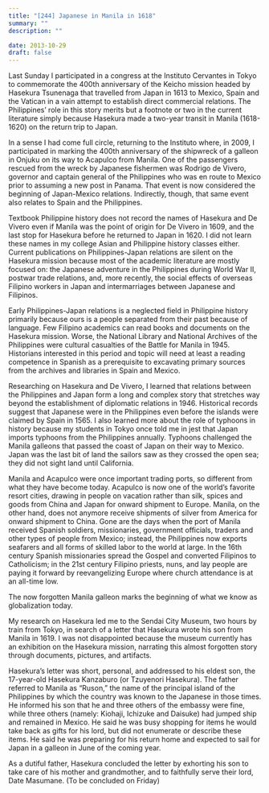 ```yaml
---
title: "[244] Japanese in Manila in 1618"
summary: ""
description: ""

date: 2013-10-29
draft: false
---
```


Last Sunday I participated in a congress at the Instituto Cervantes in Tokyo to commemorate the 400th anniversary of the Keicho mission headed by Hasekura Tsunenaga that travelled from Japan in 1613 to Mexico, Spain and the Vatican in a vain attempt to establish direct commercial relations. The Philippines’ role in this story merits but a footnote or two in the current literature simply because Hasekura made a two-year transit in Manila (1618-1620) on the return trip to Japan.

In a sense I had come full circle, returning to the Instituto where, in 2009, I participated in marking the 400th anniversary of the shipwreck of a galleon in Onjuku on its way to Acapulco from Manila. One of the passengers rescued from the wreck by Japanese fishermen was Rodrigo de Vivero, governor and captain general of the Philippines who was en route to Mexico prior to assuming a new post in Panama. That event is now considered the beginning of Japan-Mexico relations. Indirectly, though, that same event also relates to Spain and the Philippines.

Textbook Philippine history does not record the names of Hasekura and De Vivero even if Manila was the point of origin for De Vivero in 1609, and the last stop for Hasekura before he returned to Japan in 1620. I did not learn these names in my college Asian and Philippine history classes either. Current publications on Philippines-Japan relations are silent on the Hasekura mission because most of the academic literature are mostly focused on: the Japanese adventure in the Philippines during World War II, postwar trade relations, and, more recently, the social effects of overseas Filipino workers in Japan and intermarriages between Japanese and Filipinos.

Early Philippines-Japan relations is a neglected field in Philippine history primarily because ours is a people separated from their past because of language. Few Filipino academics can read books and documents on the Hasekura mission. Worse, the National Library and National Archives of the Philippines were cultural casualties of the Battle for Manila in 1945. Historians interested in this period and topic will need at least a reading competence in Spanish as a prerequisite to excavating primary sources from the archives and libraries in Spain and Mexico.

Researching on Hasekura and De Vivero, I learned that relations between the Philippines and Japan form a long and complex story that stretches way beyond the establishment of diplomatic relations in 1946. Historical records suggest that Japanese were in the Philippines even before the islands were claimed by Spain in 1565. I also learned more about the role of typhoons in history because my students in Tokyo once told me in jest that Japan imports typhoons from the Philippines annually. Typhoons challenged the Manila galleons that passed the coast of Japan on their way to Mexico. Japan was the last bit of land the sailors saw as they crossed the open sea; they did not sight land until California.

Manila and Acapulco were once important trading ports, so different from what they have become today. Acapulco is now one of the world’s favorite resort cities, drawing in people on vacation rather than silk, spices and goods from China and Japan for onward shipment to Europe. Manila, on the other hand, does not anymore receive shipments of silver from America for onward shipment to China. Gone are the days when the port of Manila received Spanish soldiers, missionaries, government officials, traders and other types of people from Mexico; instead, the Philippines now exports seafarers and all forms of skilled labor to the world at large. In the 16th century Spanish missionaries spread the Gospel and converted Filipinos to Catholicism; in the 21st century Filipino priests, nuns, and lay people are paying it forward by reevangelizing Europe where church attendance is at an all-time low.

The now forgotten Manila galleon marks the beginning of what we know as globalization today.

My research on Hasekura led me to the Sendai City Museum, two hours by train from Tokyo, in search of a letter that Hasekura wrote his son from Manila in 1619. I was not disappointed because the museum currently has an exhibition on the Hasekura mission, narrating this almost forgotten story through documents, pictures, and artifacts.

Hasekura’s letter was short, personal, and addressed to his eldest son, the 17-year-old Hasekura Kanzaburo (or Tzuyenori Hasekura). The father referred to Manila as “Ruson,” the name of the principal island of the Philippines by which the country was known to the Japanese in those times. He informed his son that he and three others of the embassy were fine, while three others (namely: Kiohaji, Ichizuke and Daisuke) had jumped ship and remained in Mexico. He said he was busy shopping for items he would take back as gifts for his lord, but did not enumerate or describe these items. He said he was preparing for his return home and expected to sail for Japan in a galleon in June of the coming year.

As a dutiful father, Hasekura concluded the letter by exhorting his son to take care of his mother and grandmother, and to faithfully serve their lord, Date Masumane. (To be concluded on Friday)
